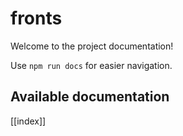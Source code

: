 # fronts

Welcome to the project documentation!

Use `npm run docs` for easier navigation.

## Available documentation

[[index]]
